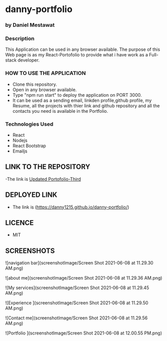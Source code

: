 # danny-portfolio

### by Daniel Mestawat

### Description

This Application can be used in any browser available. The purpose of this Web page is as my React-Portofolio to provide what i have work as a Full-stack developer.


### HOW TO USE THE APPLICATION

- Clone this repository.
- Open in any browser available.
- Type "npm run start" to deploy the application on PORT 3000.
- It can be used as a sending email, linkden profile,github profile, my Resume, all the projects with thier link and github repository and all the contacts you need is available in the Portfolio.


### Technologies Used

- React
- Nodejs
- React Bootstrap
- Emailjs

## LINK TO THE REPOSITORY

-The link is [Updated Portofolio-Third](https://github.com/danny1215/danny-portfolio)

##  DEPLOYED LINK

- The link is (https://danny1215.github.io/danny-portfolio/)

## LICENCE

- MIT

## SCREENSHOTS

![navigation bar](screenshotImage/Screen Shot 2021-06-08 at 11.29.30 AM.png)

![about me](screenshotImage/Screen Shot 2021-06-08 at 11.29.36 AM.png)

![My services](screenshotImage/Screen Shot 2021-06-08 at 11.29.45 AM.png)

![Experience ](screenshotImage/Screen Shot 2021-06-08 at 11.29.50 AM.png)
 
![Contact me](screenshotImage/Screen Shot 2021-06-08 at 11.29.56 AM.png)

![Portfolio ](screenshotImage/Screen Shot 2021-06-08 at 12.00.55 PM.png)
